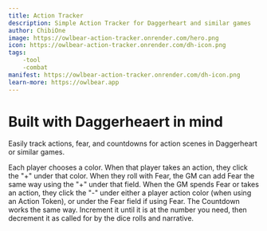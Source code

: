 ```yaml
---
title: Action Tracker
description: Simple Action Tracker for Daggerheart and similar games
author: ChibiOne
image: https://owlbear-action-tracker.onrender.com/hero.png
icon: https://owlbear-action-tracker.onrender.com/dh-icon.png
tags:
	-tool
	-combat
manifest: https://owlbear-action-tracker.onrender.com/dh-icon.png
learn-more: https://owlbear.app
---
```


# Built with Daggerheaert in mind	

Easily track actions, fear, and countdowns for action scenes in Daggerheart or similar games.

Each player chooses a color. When that player takes an action, they click the "+" under that color. When they roll with Fear, the GM can add Fear the same way using the "+" under that field. When the GM spends Fear or takes an action, they click the "-" under either a player action color (when using an Action Token), or under the Fear field if using Fear. The Countdown works the same way. Increment it until it is at the number you need, then decrement it as called for by the dice rolls and narrative.
